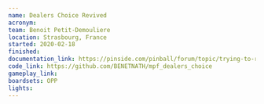 ```yaml
---
name: Dealers Choice Revived
acronym:
team: Benoit Petit-Demouliere
location: Strasbourg, France
started: 2020-02-18
finished:
documentation_link: https://pinside.com/pinball/forum/topic/trying-to-revive-an-old-em-dealer-s-choice-with-opp-and-mpf
code_link: https://github.com/BENETNATH/mpf_dealers_choice
gameplay_link:
boardsets: OPP
lights:
---
```


